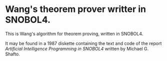 Wang's theorem prover writter in SNOBOL4.
=========================================

This is Wang's algorithm for theorem proving, written in SNOBOL4.

It may be found in a 1987 diskette containing the text and code of the report
*Artificial Intelligence Programming in SNOBOL4* written by Michael G. Shafto.
